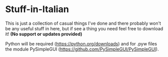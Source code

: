 # Stuff-in-Italian
This is just a collection of casual things I've done and there probably won't be any useful stuff in here, but if see a thing you need feel free to download it! **(No support or updates provided)**

Python will be required (https://python.org/downloads) and for .pyw files the module PySimpleGUI (https://github.com/PySimpleGUI/PySimpleGUI).
